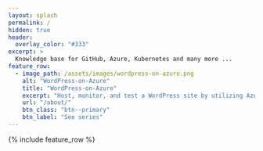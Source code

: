 ```yaml
---
layout: splash
permalink: /
hidden: true
header:
  overlay_color: "#333"
excerpt: >
  Knowledge base for GitHub, Azure, Kubernetes and many more ...
feature_row:
  - image_path: /assets/images/wordpress-on-azure.png
    alt: "WordPress-on-Azure"
    title: "WordPress-on-Azure"
    excerpt: "Host, monitor, and test a WordPress site by utilizing Azure, Bicep, and GitHub."
    url: "/about/"
    btn_class: "btn--primary"
    btn_label: "See series"
---
```


{% include feature_row %}

